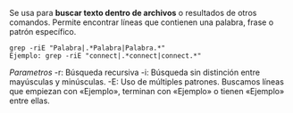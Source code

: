 Se usa para **buscar texto dentro de archivos** o resultados de otros comandos.  Permite encontrar líneas que contienen una palabra, frase o patrón específico.

```
grep -riE "Palabra|.*Palabra|Palabra.*"
Ejemplo: grep -riE "connect|.*connect|connect.*"
```

*Parametros*
-r: Búsqueda recursiva 
-i: Búsqueda sin distinción entre mayúsculas y minúsculas. 
-E: Uso de múltiples patrones. Buscamos líneas que empiezan con «Ejemplo», terminan con «Ejemplo» o tienen «Ejemplo» entre ellas.